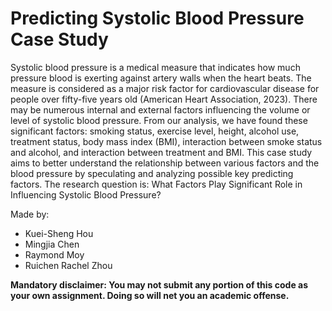 # Predicting Systolic Blood Pressure Case Study

Systolic blood pressure is a medical measure that indicates how much pressure blood is exerting against
artery walls when the heart beats. The measure is considered as a major risk factor for cardiovascular
disease for people over fifty-five years old (American Heart Association, 2023). There may be numerous
internal and external factors influencing the volume or level of systolic blood pressure. From our analysis,
we have found these significant factors: smoking status, exercise level, height, alcohol use, treatment status,
body mass index (BMI), interaction between smoke status and alcohol, and interaction between treatment
and BMI.
This case study aims to better understand the relationship between various factors and the blood pressure
by speculating and analyzing possible key predicting factors.
The research question is: What Factors Play Significant Role in Influencing Systolic Blood Pressure?

Made by:

- Kuei-Sheng Hou
- Mingjia Chen
- Raymond Moy
- Ruichen Rachel Zhou

**Mandatory disclaimer: You may not submit any portion of this code as your own assignment. Doing so will net you an academic offense.**
